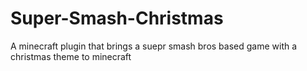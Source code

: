 # Super-Smash-Christmas
A minecraft plugin that brings a suepr smash bros based game with a christmas theme to minecraft
